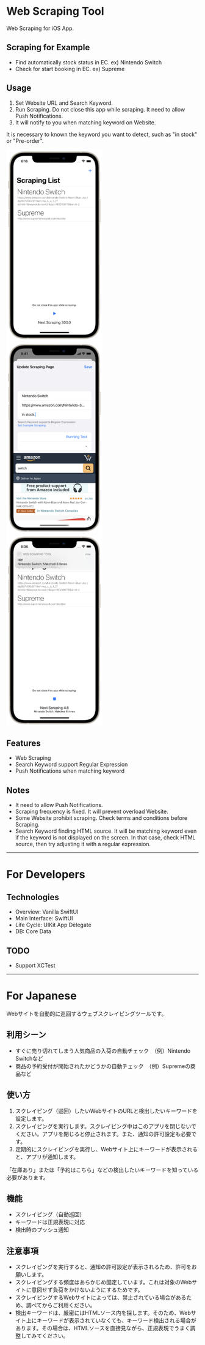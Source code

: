 # Web Scraping Tool

Web Scraping for iOS App.

## Scraping for Example
 - Find automatically stock status in EC. ex) Nintendo Switch
 - Check for start booking in EC. ex) Supreme

## Usage
1. Set Website URL and Search Keyword.  
2. Run Scraping. Do not close this app while scraping. It need to allow Push Notifications.  
3. It will notify to you when matching keyword on Website.

It is necessary to known the keyword you want to detect, such as "in stock" or "Pre-order".

<img src="https://raw.githubusercontent.com/256hax/swiftui-web-scraping-tool/master/docs/screen_shot/scraping_list_with_device.png" height="500px">
<img src="https://raw.githubusercontent.com/256hax/swiftui-web-scraping-tool/master/docs/screen_shot/add_scraping_with_device.png" height="500px">
<img src="https://raw.githubusercontent.com/256hax/swiftui-web-scraping-tool/master/docs/screen_shot/run_scraping_with_device.png" height="500px">

## Features
- Web Scraping
- Search Keyword support Regular Expression
- Push Notifications when matching keyword

## Notes
- It need to allow Push Notifications.
- Scraping frequency is fixed. It will prevent overload Website.
- Some Website prohibit scraping. Check terms and conditions before Scraping.
- Search Keyword finding HTML source. It will be matching keyword even if the keyword is not displayed on the screen. In that case, check HTML source, then try adjusting it with a regular expression.

---

# For Developers

## Technologies
- Overview: Vanilla SwiftUI
- Main Interface: SwiftUI
- Life Cycle: UIKit App Delegate
- DB: Core Data

## TODO
- Support XCTest

---

# For Japanese

Webサイトを自動的に巡回するウェブスクレイピングツールです。

## 利用シーン
- すぐに売り切れてしまう人気商品の入荷の自動チェック　（例）Nintendo Switchなど
- 商品の予約受付が開始されたかどうかの自動チェック　（例）Supremeの商品など

## 使い方
1. スクレイピング（巡回）したいWebサイトのURLと検出したいキーワードを設定します。
2. スクレイピングを実行します。スクレイピング中はこのアプリを閉じないでください。アプリを閉じると停止されます。また、通知の許可設定も必要です。
3. 定期的にスクレイピングを実行し、Webサイト上にキーワードが表示されると、アプリが通知します。

「在庫あり」または「予約はこちら」などの検出したいキーワードを知っている必要があります。

## 機能
- スクレイピング（自動巡回）
- キーワードは正規表現に対応
- 検出時のプッシュ通知

## 注意事項
- スクレイピングを実行すると、通知の許可設定が表示されるため、許可をお願いします。
- スクレイピングする頻度はあらかじめ固定しています。これは対象のWebサイトに意図せず負荷をかけないようにするためです。
- スクレイピングするWebサイトによっては、禁止されている場合があるため、調べてからご利用ください。
- 検出キーワードは、厳密にはHTMLソース内を探します。そのため、Webサイト上にキーワードが表示されていなくても、キーワード検出される場合があります。その場合は、HTMLソースを直接見ながら、正規表現でうまく調整してみてください。